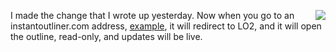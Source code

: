<img src="http://scripting.com/images/2020/10/01/beets.png" border="0" align="right">I made the change that I wrote up yesterday. Now when you go to an instantoutliner.com address, <a href="http://instantoutliner.com/k5">example</a>, it will redirect to LO2, and it will open the outline, read-only, and updates will be live. 
